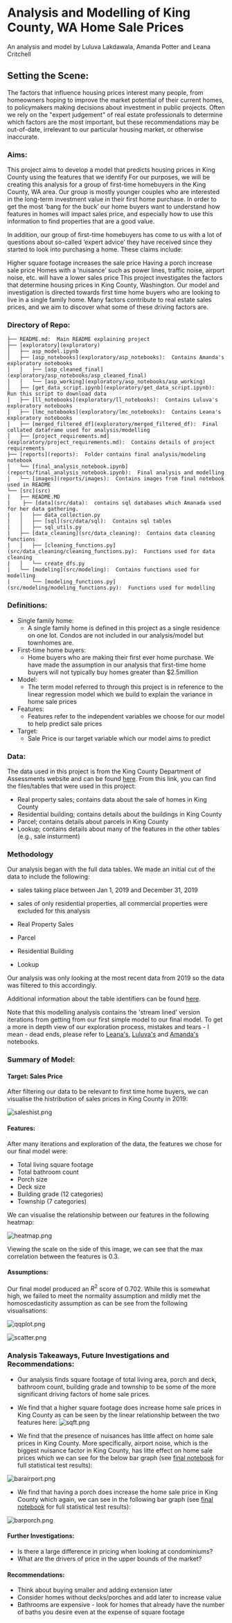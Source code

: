 # Analysis and Modelling of King County, WA Home Sale Prices

An analysis and model by Luluva Lakdawala, Amanda Potter and Leana Critchell

## Setting the Scene:

The factors that influence housing prices interest many people, from homeowners hoping to improve the market potential of their current homes, to policymakers making decisions about investment in public projects. Often we rely on the "expert judgement" of real estate professionals to determine which factors are the most important, but these recommendations may be out-of-date, irrelevant to our particular housing market, or otherwise inaccurate.

### Aims:

This project aims to develop a model that predicts housing prices in King County using the features that we identify
For our purposes, we will be creating this analysis for a group of first-time homebuyers in the King County, WA area.  Our group is mostly younger couples who are interested in the long-term investment value in their first home purchase.  In order to get the most ‘bang for the buck’ our home buyers want to understand how features in homes will impact sales price, and especially how to use this information to find properties that are a good value.

In addition, our group of first-time homebuyers has come to us with a lot of questions about so-called ‘expert advice’ they have received since they started to look into purchasing a home.  These claims include:

Higher square footage increases the sale price
Having a porch increase sale price
Homes with a ‘nuisance’ such as power lines, traffic noise, airport noise, etc. will have a lower sales price
This project investigates the factors that determine housing prices in King County, Washington.  Our model and investigation is directed towards first time home buyers who are looking to live in a single family home.  Many factors contribute to real estate sales prices, and we aim to discover what some of these driving factors are. 

### Directory of Repo:
```
├── README.md:  Main README explaining project
├── [exploratory](exploratory)
│   ├── asp_model.ipynb
│   ├── [asp_notebooks](exploratory/asp_notebooks):  Contains Amanda's exploratory notebooks
│   │   ├── [asp_cleaned_final](exploratory/asp_notebooks/asp_cleaned_final)
│   │   └── [asp_working](exploratory/asp_notebooks/asp_working)
│   ├── [get_data_script.ipynb](exploratory/get_data_script.ipynb):  Run this script to download data
│   ├── [ll_notebooks](exploratory/ll_notebooks):  Contains Luluva's exploratory notebooks
│   ├── [lmc_notebooks](exploratory/lmc_notebooks):  Contains Leana's exploratory notebooks
│   ├── [merged_filtered_df](exploratory/merged_filtered_df):  Final collated dataframe used for analysis/modelling
│   ├── [project_requirements.md](exploratory/project_requirements.md):  Contains details of project requirements
├── [reports](reports):  Folder contains final analysis/modeling notebook
│   └── [final_analysis_notebook.ipynb](reports/final_analysis_notebook.ipynb):  Final analysis and modelling
│   └── [images](reports/images):  Contains images from final notebook used in README
└── [src](src)
|   ├── README.MD    
|    ├── [data](src/data):  contains sql databases which Amanada used for her data gathering.    
|   │   ├── data_collection.py    
|   │   ├── [sql](src/data/sql):  Contains sql tables    
|   │   ├── sql_utils.py    
|   ├── [data_cleaning](src/data_cleaning):  Contains data cleaning functions    
|   │   ├── [cleaning_functions.py](src/data_cleaning/cleaning_functions.py):  Functions used for data cleaning    
|   │   └── create_dfs.py    
|   └── [modeling](src/modeling):  Contains functions used for modelling    
|       └── [modeling_functions.py](src/modeling/modeling_functions.py):  Functions used for modelling
```
### Definitions:

- Single family home:
    - A single family home is defined in this project as a single residence on one lot.  Condos are not included in our analysis/model but townhomes are.
- First-time home buyers:
    - Home buyers who are making their first ever home purchase.  We have made the assumption in our analysis that first-time home buyers will not typically buy homes greater than $2.5million 
- Model:
    - The term model referred to through this project is in reference to the linear regression model which we build to explain the variance in home sale prices
- Features:
    - Features refer to the independent variables we choose for our model to help predict sale prices
- Target:
    - Sale Price is our target variable which our model aims to predict

### Data:

The data used in this project is from the King County Department of Assessments website and can be found [here](https://info.kingcounty.gov/assessor/DataDownload/default.aspx).  From this link, you can find the files/tables that were used in this project:
- Real property sales; contains data about the sale of homes in King County
- Residential building; contains details about the buildings in King County
- Parcel; contains details about parcels in King County
- Lookup; contains details about many of the features in the other tables (e.g., sale insturment)

### Methodology
Our analysis began with the full data tables.  We made an initial cut of the data to include the following:
- sales taking place between Jan 1, 2019 and December 31, 2019
- sales of only residential properties, all commercial properties were excluded for this analysis

- Real Property Sales
- Parcel
- Residential Building
- Lookup

Our analysis was only looking at the most recent data from 2019 so the data was filtered to this accordingly. 

Additional information about the table identifiers can be found [here](https://www5.kingcounty.gov/sdc/Metadata.aspx?Layer=parcel#AttributeInfo).

Note that this modelling analysis contains the 'stream lined' version iterations from getting from our first simple model to our final model.  To get a more in depth view of our exploration process, mistakes and tears - I mean - dead ends, please refer to [Leana's](exploratory/lmc_notebooks), [Luluva's](exploratory/ll_notebooks) and [Amanda's](exploratory/asp_notebooks) notebooks.

### Summary of Model:

#### Target:  Sales Price

After filtering our data to be relevant to first time home buyers, we can visualise the histribution of sales prices in King County in 2019:

![saleshist.png](reports/images/saleshist.png)

#### Features:

After many iterations and exploration of the data, the features we chose for our final model were:
- Total living square footage
- Total bathroom count
- Porch size
- Deck size
- Building grade (12 categories)
- Township (7 categories)

We can visualise the relationship between our features in the following heatmap:

![heatmap.png](reports/images/heatmap.png)

Viewing the scale on the side of this image, we can see that the max correlation between the features is 0.3.

#### Assumptions:

Our final model produced an $R^2$ score of 0.702.  While this is somewhat high, we failed to meet the normality assumption and mildly met the homoscedasticity assumption as can be see from the following visualisations:

![qqplot.png](reports/images/qqplot.png)

![scatter.png](reports/images/scatter.png)

### Analysis Takeaways, Future Investigations and Recommendations:

- Our analysis finds square footage of total living area, porch and deck, bathroom count, building grade and township to be some of the more significant driving factors of home sale prices.
- We find that a higher square footage does increase home sale prices in King County as can be seen by the linear relationship between the two features here:
![sqft.png](reports/images/sqfttot.png)

- We find that the presence of nuisances has little affect on home sale prices in King County.  More specifically, airport noise, which is the biggest nuisance factor in King County, has litte effect on home sale prices which we can see for the below bar graph (see [final notebook](reports/final_analysis_notebook.ipynb) for full statistical test results):

![barairport.png](reports/images/barairport.png)

- We find that having a porch does increase the home sale price in King County which again, we can see in the following bar graph (see [final notebook](reports/final_analysis_notebook.ipynb) for full statistical test results):

![barporch.png](reports/images/barporch.png)

#### Further Investigations:

- Is there a large difference in pricing when looking at condominiums?
- What are the drivers of price in the upper bounds of the market?

#### Recommendations:
- Think about buying smaller and adding extension later
- Consider homes without decks/porches and add later to increase value
- Bathrooms are expensive - look for homes that already have the number of baths you desire even at the expense of square footage
